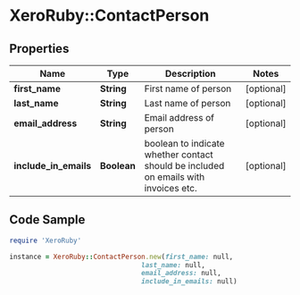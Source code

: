 # XeroRuby::ContactPerson

## Properties

Name | Type | Description | Notes
------------ | ------------- | ------------- | -------------
**first_name** | **String** | First name of person | [optional] 
**last_name** | **String** | Last name of person | [optional] 
**email_address** | **String** | Email address of person | [optional] 
**include_in_emails** | **Boolean** | boolean to indicate whether contact should be included on emails with invoices etc. | [optional] 

## Code Sample

```ruby
require 'XeroRuby'

instance = XeroRuby::ContactPerson.new(first_name: null,
                                 last_name: null,
                                 email_address: null,
                                 include_in_emails: null)
```



